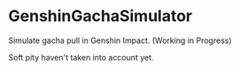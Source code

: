 # GenshinGachaSimulator
Simulate gacha pull in Genshin Impact. (Working in Progress)

Soft pity haven't taken into account yet.
